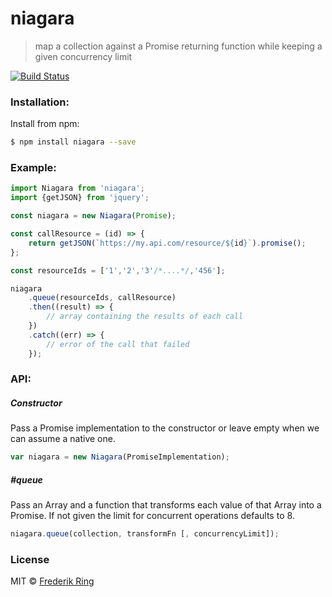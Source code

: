 # niagara
> map a collection against a Promise returning function while keeping a given concurrency limit

[![Build Status](https://travis-ci.org/m90/niagara.svg?branch=master)](https://travis-ci.org/m90/niagara)

### Installation:

Install from npm:

```sh
$ npm install niagara --save
```

### Example:

```js
import Niagara from 'niagara';
import {getJSON} from 'jquery';

const niagara = new Niagara(Promise);

const callResource = (id) => {
    return getJSON(`https://my.api.com/resource/${id}`).promise();
};

const resourceIds = ['1','2','3'/*....*/,'456'];

niagara
    .queue(resourceIds, callResource)
    .then((result) => {
        // array containing the results of each call
    })
    .catch((err) => {
        // error of the call that failed
    });
```

### API:

##### Constructor

Pass a Promise implementation to the constructor or leave empty when we can assume a native one.

```js
var niagara = new Niagara(PromiseImplementation);
```

##### #queue

Pass an Array and a function that transforms each value of that Array into a Promise. If not given the limit for concurrent operations defaults to 8.

```js
niagara.queue(collection, transformFn [, concurrencyLimit]);
```

### License
MIT © [Frederik Ring](http://www.frederikring.com)
